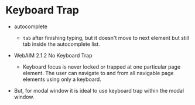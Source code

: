 # Keyboard Trap

- autocomplete
  - `tab` after finishing typing, but it doesn't move to next element but still tab inside the autocomplete list.
- WebAIM 2.1.2 No Keyboard Trap
  - Keyboard focus is never locked or trapped at one particular page element. The user can navigate to and from all navigable page elements using only a keyboard.


- But, for modal window it is ideal to use keyboard trap within the modal window.